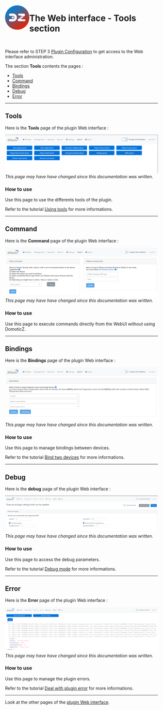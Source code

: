 <a href="Home.md"><img align="left" width="80" height="80" src="../Images/logo_Z4D.png" alt="Logo"></a>

# The Web interface - Tools section

</br>

Please refer to STEP 3 [Plugin Configuration](Plugin_Configuration.md) to get access to the Web interface administration.

The section __Tools__ contents the pages :

* [Tools](#tools)
* [Command](#command)
* [Bindings](#bindings)
* [Debug](#debug)
* [Error](#error)


------------------------------------------------
## Tools

Here is the __Tools__ page of the plugin Web interface :

![WebUI-Tools-tool.png](../Images/WebUI-Tools-tool.png)
*This page may have have changed since this documentation was written.*

### How to use

Use this page to use the differents tools of the plugin.

Refer to the tutorial [Using tools](How-To_Using-tools.md) for more informations.

------------------------------------------------
## Command

Here is the __Command__ page of the plugin Web interface :

![WebUI-Tools-command.png](../Images/WebUI-Tools-command.png)
*This page may have have changed since this documentation was written.*

### How to use

Use this page to execute commands directly from the WebUI without using DomoticZ.


------------------------------------------------
## Bindings

Here is the __Bindings__ page of the plugin Web interface :

![WebUI-Tools-bindings.png](../Images/WebUI-Tools-bindings.png)
*This page may have have changed since this documentation was written.*

### How to use

Use this page to manage bindings between devices.

Refer to the tutorial [Bind two devices](HowTo_Binding-Legrand.md) for more informations.


------------------------------------------------
## Debug

Here is the __debug__ page of the plugin Web interface :

![WebUI-Tools-debug.png](../Images/WebUI-Tools-debug.png)
*This page may have have changed since this documentation was written.*

### How to use

Use this page to access the debug parameters.

Refer to the tutorial [Debug mode](Problem_Debuging-mode.md) for more informations.


------------------------------------------------
## Error

Here is the __Error__ page of the plugin Web interface :

![WebUI-Tools-error.png](../Images/WebUI-Tools-error.png)
*This page may have have changed since this documentation was written.*

### How to use

Use this page to manage the plugin errors.

Refer to the tutorial [Deal with plugin error](HowTo_Dealing-pluging-error.md) for more informations.


------------------------------------------------
Look at the other pages of the [plugin Web interface](Home.md#plugins-web-interface).
